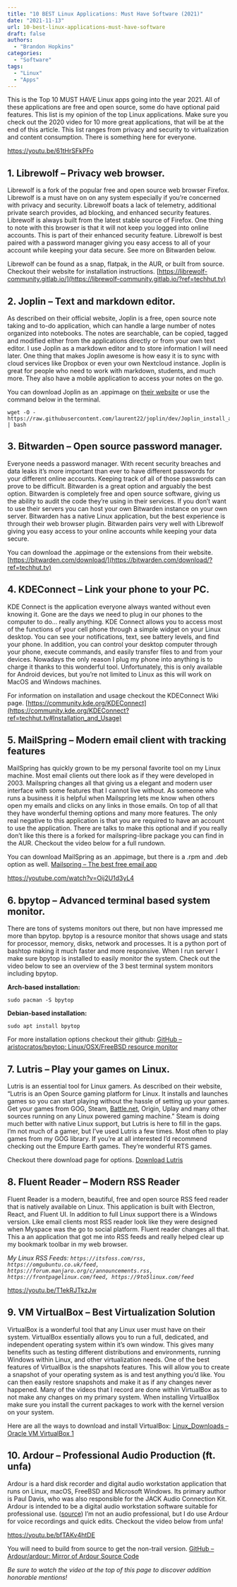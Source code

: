 ```yaml
---
title: "10 BEST Linux Applications: Must Have Software (2021)"
date: "2021-11-13"
url: 10-best-linux-applications-must-have-software
draft: false
authors:
  - "Brandon Hopkins"
categories:
  - "Software"
tags:
  - "Linux"
  - "Apps"
---
```


This is the Top 10 MUST HAVE Linux apps going into the year 2021. All of these applications are free and open source, some do have optional paid features. This list is my opinion of the top Linux applications. Make sure you check out the 2020 video for 10 more great applications, that will be at the end of this article. This list ranges from privacy and security to virtualization and content consumption. There is something here for everyone.

https://youtu.be/61tHrSFkPFo

## 1\. Librewolf – Privacy web browser.

Librewolf is a fork of the popular free and open source web browser Firefox. Librewolf is a must have on on any system especially if you’re concerned with privacy and security. Librewolf boats a lack of telemetry, additional private search provides, ad blocking, and enhanced security features. Librewolf is always built from the latest stable source of Firefox. One thing to note with this browser is that it will not keep you logged into online accounts. This is part of their enhanced security feature. Librewolf is best paired with a password manager giving you easy access to all of your account while keeping your data secure. See more on Bitwarden below.

Librewolf can be found as a snap, flatpak, in the AUR, or built from source. Checkout their website for installation instructions. [https://librewolf-community.gitlab.io/](https://librewolf-community.gitlab.io/?ref=techhut.tv)

## 2\. Joplin – Text and markdown editor.

As described on their official website, Joplin is a free, open source note taking and to-do application, which can handle a large number of notes organized into notebooks. The notes are searchable, can be copied, tagged and modified either from the applications directly or from your own text editor. I use Joplin as a markdown editor and to store information I will need later. One thing that makes Joplin awesome is how easy it is to sync with cloud services like Dropbox or even your own Nextcloud instance. Joplin is great for people who need to work with markdown, students, and much more. They also have a mobile application to access your notes on the go.

You can download Joplin as an .appimage on [their website](https://joplinapp.org/?ref=techhut.tv) or use the command below in the terminal.

```
wget -O - https://raw.githubusercontent.com/laurent22/joplin/dev/Joplin_install_and_update.sh | bash
```

## 3\. Bitwarden – Open source password manager.

Everyone needs a password manager. With recent security breaches and data leaks it’s more important than ever to have different passwords for your different online accounts. Keeping track of all of those passwords can prove to be difficult. Bitwarden is a great option and arguably the best option. Bitwarden is completely free and open source software, giving us the ability to audit the code they’re using in their services. If you don’t want to use their servers you can host your own Bitwarden instance on your own server. Bitwarden has a native Linux application, but the best experience is through their web browser plugin. Bitwarden pairs very well with Librewolf giving you easy access to your online accounts while keeping your data secure.

You can download the .appimage or the extensions from their website. [https://bitwarden.com/download/](https://bitwarden.com/download/?ref=techhut.tv)

## 4\. KDEConnect – Link your phone to your PC.

KDE Connect is the application everyone always wanted without even knowing it. Gone are the days we need to plug in our phones to the computer to do… really anything. KDE Connect allows you to access most of the functions of your cell phone through a simple widget on your Linux desktop. You can see your notifications, text, see battery levels, and find your phone. In addition, you can control your desktop computer through your phone, execute commands, and easily transfer files to and from your devices. Nowadays the only reason I plug my phone into anything is to charge it thanks to this wonderful tool. Unfortunately, this is only available for Android devices, but you’re not limited to Linux as this will work on MacOS and Windows machines.

For information on installation and usage checkout the KDEConnect Wiki page. [https://community.kde.org/KDEConnect](https://community.kde.org/KDEConnect?ref=techhut.tv#Installation_and_Usage)

## 5\. MailSpring – Modern email client with tracking features

MailSpring has quickly grown to be my personal favorite tool on my Linux machine. Most email clients out there look as if they were developed in 2003. Mailspring changes all that giving us a elegant and modern user interface with some features that I cannot live without. As someone who runs a business it is helpful when Mailspring lets me know when others open my emails and clicks on any links in those emails. On top of all that they have wonderful theming options and many more features. The only real negative to this application is that you are required to have an account to use the application. There are talks to make this optional and if you really don’t like this there is a forked for mailspring-libre package you can find in the AUR. Checkout the video below for a full rundown.

You can download MailSpring as an .appimage, but there is a .rpm and .deb option as well. [Mailspring – The best free email app](https://getmailspring.com/download?ref=techhut.tv)

https://youtube.com/watch?v=Oij2U1d3yL4

## 6\. bpytop – Advanced terminal based system monitor.

There are tons of systems monitors out there, but non have impressed me more than bpytop. bpytop is a resource monitor that shows usage and stats for processor, memory, disks, network and processes. It is a python port of bashtop making it much faster and more responsive. When I run server I make sure bpytop is installed to easily monitor the system. Check out the video below to see an overview of the 3 best terminal system monitors including bpytop.

**Arch-based installation:**

```
sudo pacman -S bpytop
```

**Debian-based installation:**

```
sudo apt install bpytop
```

For more installation options checkout their github: [GitHub – aristocratos/bpytop: Linux/OSX/FreeBSD resource monitor](https://github.com/aristocratos/bpytop?ref=techhut.tv)

## 7\. Lutris – Play your games on Linux.

Lutris is an essential tool for Linux gamers. As described on their website, “Lutris is an Open Source gaming platform for Linux. It installs and launches games so you can start playing without the hassle of setting up your games. Get your games from GOG, Steam, [Battle.net](http://battle.net/?ref=techhut.tv), Origin, Uplay and many other sources running on any Linux powered gaming machine.” Steam is doing much better with native Linux support, but Lutris is here to fill in the gaps. I’m not much of a gamer, but I’ve used Lutris a few times. Most often to play games from my GOG library. If you’re at all interested I’d recommend checking out the Empure Earth games. They’re wonderful RTS games.

Checkout there download page for options. [Download Lutris](https://lutris.net/downloads/?ref=techhut.tv)

## 8\. Fluent Reader – Modern RSS Reader

Fluent Reader is a modern, beautiful, free and open source RSS feed reader that is natively available on Linux. This application is built with Electron, React, and Fluent UI. In addition to full Linux support there is a Windows version. Like email clients most RSS reader look like they were designed when Myspace was the go to social platform. Fluent reader changes all that. This a an application that got me into RSS feeds and really helped clear up my bookmark toolbar in my web browser.

_My Linux RSS Feeds:_
_`https://itsfoss.com/rss, https://omgubuntu.co.uk/feed, https://forum.manjaro.org/c/announcements.rss, https://frontpagelinux.com/feed, https://9to5linux.com/feed`_

https://youtu.be/T1ekRJTkzJw

## 9\. VM VirtualBox – Best Virtualization Solution

VirtualBox is a wonderful tool that any Linux user must have on their system. VirtualBox essentially allows you to run a full, dedicated, and independent operating system within it’s own window. This gives many benefits such as testing different distributions and environments, running Windows within Linux, and other virtualization needs. One of the best features of VirtualBox is the snapshots features. This will allow you to create a snapshot of your operating system as is and test anything you’d like. You can then easily restore snapshots and make it as if any changes never happened. Many of the videos that I record are done within VirtualBox as to not make any changes on my primary system. When installing VirtualBox make sure you install the current packages to work with the kernel version on your system.

Here are all the ways to download and install VirtualBox: [Linux\_Downloads – Oracle VM VirtualBox 1](https://www.virtualbox.org/wiki/Linux_Downloads?ref=techhut.tv)

## 10\. Ardour – Professional Audio Production (ft. unfa)

Ardour is a hard disk recorder and digital audio workstation application that runs on Linux, macOS, FreeBSD and Microsoft Windows. Its primary author is Paul Davis, who was also responsible for the JACK Audio Connection Kit. Ardour is intended to be a digital audio workstation software suitable for professional use. ([source](https://en.wikipedia.org/wiki/Ardour_\(software\)?ref=techhut.tv)) I’m not an audio professional, but I do use Ardour for voice recordings and quick edits. Checkout the video below from unfa!

https://youtu.be/bfTAKv4htDE

You will need to build from source to get the non-trail version. [GitHub – Ardour/ardour: Mirror of Ardour Source Code](https://github.com/Ardour/ardour?ref=techhut.tv)

_Be sure to watch the video at the top of this page to discover addition honorable mentions!_
